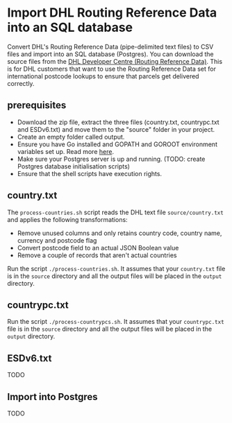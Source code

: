 # Import DHL Routing Reference Data into an SQL database

Convert DHL's Routing Reference Data (pipe-delimited text files) to CSV files and 
import into an SQL database (Postgres). You can download the source files from the
[DHL Developer Centre (Routing Reference Data)](http://www.dhl.co.uk/content/gb/en/express/resource_centre/integrated_shipping_solutions/developer_download_centre1.html). 
This is for DHL customers that want to use the Routing Reference Data set for 
international postcode lookups to ensure that parcels get delivered correctly.

## prerequisites

- Download the zip file, extract the three files (country.txt, countrypc.txt and ESDv6.txt) and move them to the "source" folder in your project. 
- Create an empty folder called output.
- Ensure you have Go installed and GOPATH and GOROOT environment variables set up. Read more [here](http://golang.org/doc/install).
- Make sure your Postgres server is up and running. (TODO: create Postgres database initialisation scripts)
- Ensure that the shell scripts have execution rights.

## country.txt

The `process-countries.sh` script reads the DHL text file `source/country.txt`  and applies the following transformations:
- Remove unused columns and only retains country code, country name, currency and postcode flag
- Convert postcode field to an actual JSON Boolean value
- Remove a couple of records that aren't actual countries

Run the script `./process-countries.sh`. It assumes that your `country.txt` file is in the `source` directory and all the output files will be placed in the `output` directory.

## countrypc.txt

Run the script `./process-countrypcs.sh`. It assumes that your `countrypc.txt` file is in the `source` directory and all the output files will be placed in the `output` directory.

## ESDv6.txt

TODO

## Import into Postgres

TODO

